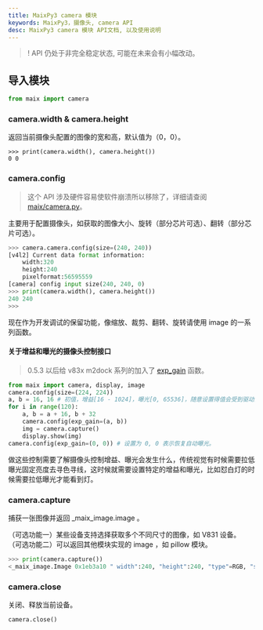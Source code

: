 ```yaml
---
title: MaixPy3 camera 模块
keywords: MaixPy3，摄像头, camera API
desc: MaixPy3 camera 模块 API文档, 以及使用说明
---
```


>! API 仍处于非完全稳定状态, 可能在未来会有小幅改动。

## 导入模块

```python
from maix import camera
```

### camera.width & camera.height

返回当前摄像头配置的图像的宽和高，默认值为（0，0）。

```
>>> print(camera.width(), camera.height())
0 0
```

### camera.config

> 这个 API 涉及硬件容易使软件崩溃所以移除了，详细请查阅 [maix/camera.py](https://github.com/sipeed/MaixPy3/blob/release/maix/camera.py)。

主要用于配置摄像头，如获取的图像大小、旋转（部分芯片可选）、翻转（部分芯片可选）。

```python
>>> camera.camera.config(size=(240, 240))
[v4l2] Current data format information:
	width:320
	height:240
	pixelformat:56595559
[camera] config input size(240, 240, 0)
>>> print(camera.width(), camera.height())
240 240
>>>
```

现在作为开发调试的保留功能，像缩放、裁剪、翻转、旋转请使用 image 的一系列函数。

#### 关于增益和曝光的摄像头控制接口

> 0.5.3 以后给 v83x m2dock 系列的加入了 [exp_gain](https://github.com/sipeed/MaixPy3/commit/d7e5cb04ed31a2ffe135407a0379a701bd3a5522) 函数。

```python
from maix import camera, display, image
camera.config(size=(224, 224))
a, b = 16, 16 # 初值，增益[16 - 1024]，曝光[0, 65536]，随意设置得值会受到驱动限制。
for i in range(120):
    a, b = a + 16, b + 32
    camera.config(exp_gain=(a, b))
    img = camera.capture()
    display.show(img)
camera.config(exp_gain=(0, 0)) # 设置为 0, 0 表示恢复自动曝光。
```

做这些控制需要了解摄像头控制增益、曝光会发生什么，传统视觉有时候需要拉低曝光固定亮度去寻色寻线，这时候就需要设置特定的增益和曝光，比如怼白灯的时候需要拉低曝光才能看到灯。

### camera.capture

捕获一张图像并返回 _maix_image.image 。

（可选功能一）某些设备支持选择获取多个不同尺寸的图像，如 V831 设备。
（可选功能二）可以返回其他模块实现的 image ，如 pillow 模块。

```python
>>> print(camera.capture())
<_maix_image.Image 0x1eb3a10 " width":240, "height":240, "type"=RGB, "size":172800>
```

### camera.close

关闭、释放当前设备。

```python3
camera.close()
```
